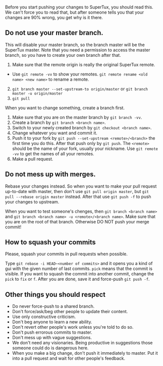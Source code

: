 Before you start pushing your changes to SuperTux, you should read this. We can't force you to read that, but after someone tells you that your changes are 90% wrong, you get why is it there.

## Do not use your master branch.
This will disable your master branch, so the branch master will be the SuperTux master. Note that you need a permission to access the master branch, so you have to create your own branch after that.

1. Make sure that the remote origin is really the original SuperTux remote.
 * Use `git remote -vv` to show your remotes. `git remote rename <old name> <new name>` to rename a remote.
2. `git branch master --set-upstream-to origin/master` or `git branch master -u origin/master`
3. `git pull`

When you want to change something, create a branch first.

1. Make sure that you are on the master branch by `git branch -vv`.
2. Create a branch by `git branch <branch name>`.
3. Switch to your newly created branch by `git checkout <branch name>`.
4. Change whatever you want and commit it.
5. Push it to your fork by `git push --set-upstream <remote>/<branch>` the first time you do this. After that push only by `git push`. The `<remote>` should be the name of your fork, usually your nickname. Use `git remote -vv` to get the names of all your remotes.
6. Make a pull request.

## Do not mess up with merges.
Rebase your changes instead. So when you want to make your pull request up-to-date with master, then don't use `git pull origin master`, but `git pull --rebase origin master` instead. After that use `git push -f` to push your changes to upstream.

When you want to test someone's chenges, then `git branch <branch name>` and `git branch <branch name> -u <remote>/<branch name>`. Make sure that you are on the root of that branch. Otherwise DO NOT push your merge commit!

## How to squash your commits
Please, squash your commits in pull requests when possible.

Type `git rebase -i HEAD~<number of commits>` and it opens you a kind of gui with the given number of last commits. `pick` means that the commit is visible. If you want to squash the commit into another commit, change the `pick` to `fix` or `f`. After you are done, save it and force-push `git push -f`.

## Other things you should respect
* Do never force-push to a shared branch.
* Don't force/ask/beg other people to update their content.
* Use only constructive criticism.
* Don't beg anyone to learn a new ability.
* Don't revert other people's work unless you're told to do so.
* Don't push errorous commits to master.
* Don't mess up with vague suggestions.
* We don't need any visionaries. Being productive in suggestions those someone could do is dangerous here.
* When you make a big change, don't push it immediately to master. Put it into a pull request and wait for other people's feedback.